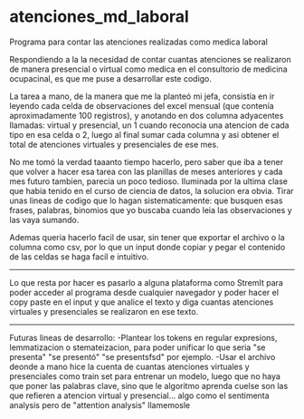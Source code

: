 # atenciones_md_laboral
Programa para contar las atenciones realizadas como medica laboral

Respondiendo a la la necesidad de contar cuantas atenciones se realizaron de manera presencial o virtual como medica en el consultorio de medicina ocupacinal, es que me puse a desarrollar este codigo.

La tarea a mano, de la manera que me la planteó mi jefa, consistía en ir leyendo cada celda de observaciones del excel mensual (que contenía aproximadamente 100 registros), y anotando en dos columna adyacentes llamadas: virtual y presencial, un 1 cuando reconocia una atencion de cada tipo en esa celda o 2, luego al final sumar cada columna y asi obtener el total de atenciones virtuales y presenciales de ese mes.

No me tomó la verdad taaanto tiempo hacerlo, pero saber que iba a tener que volver a hacer esa tarea con las planillas de meses anteriores y cada mes futuro tambien, parecia un poco tedioso. Iluminada por la ultima clase que habia tenido en el curso de ciencia de datos, la solucion era obvia. Tirar unas lineas de codigo que lo hagan sistematicamente: que busquen esas frases, palabras, binomios que yo buscaba cuando leia las observaciones y las vaya sumando. 

Ademas queria hacerlo facil de usar, sin tener que exportar el archivo o la columna como csv, por lo que un input donde copiar y pegar el contenido de las celdas se haga facil e intuitivo. 

--------------
Lo que resta por hacer es pasarlo a alguna plataforma como StremIt para poder acceder al programa desde cualquier navegador y poder hacer el copy paste en el input y que analice el texto y diga cuantas atenciones virtuales y presenciales se realizaron en ese texto.

--------------------------
Futuras lineas de desarrollo:
-Plantear los tokens en regular expresions, lemmatizacion o stemateizacion,  para poder unificar lo que seria "se presenta" "se presentó" "se presentsfsd" por ejemplo.
-Usar el archivo deonde a mano hice la cuenta de cuantas atenciones virtuales y presenciales como train set para entrenar un modelo, luego que no haya que poner las palabras clave, sino que le algoritmo aprenda cuelse son las que refieren a atencion virtual y presencial... algo como el sentimenta analysis pero de "attention analysis" llamemosle

